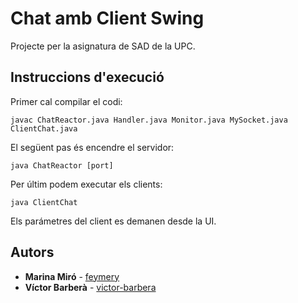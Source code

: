 # Chat amb Client Swing

Projecte per la asignatura de SAD de la UPC.

## Instruccions d'execució

Primer cal compilar el codi:

```
javac ChatReactor.java Handler.java Monitor.java MySocket.java ClientChat.java 
```

El següent pas és encendre el servidor:

```
java ChatReactor [port]
```

Per últim podem executar els clients:

```
java ClientChat
```
Els parámetres del client es demanen desde la UI.

## Autors

* **Marina Miró** - [feymery](https://github.com/feymery)
* **Víctor Barberà** - [victor-barbera](https://github.com/victor-barbera)
